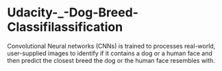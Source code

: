 # Udacity-_-Dog-Breed-Classifilassification
Convolutional Neural networks (CNNs) is trained to processes real-world, user-supplied images to identify if it contains a dog or a human face and then predict the closest breed the dog or the human face resembles with.
